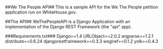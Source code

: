 ##We The People API##
This is a sample API for the We The People petition application run on WhiteHouse.gov.

##The API##
WeThePeopleAPI is a Django Application with an implementation of the Django REST Framework (the "api" app). 

###Requirements.txt###
	Django==1.4
	URLObject==2.0.2
	argparse==1.2.1
	distribute==0.6.24
	djangorestframework==0.3.3
	wsgiref==0.1.2
	yolk==0.4.3

